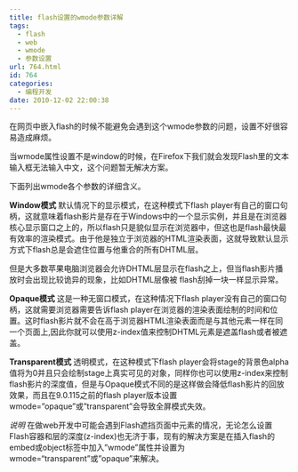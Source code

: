 ```yaml
---
title: flash设置的wmode参数详解
tags:
  - flash
  - web
  - wmode
  - 参数设置
url: 764.html
id: 764
categories:
  - 编程开发
date: 2010-12-02 22:00:38
---
```


在网页中嵌入flash的时候不能避免会遇到这个wmode参数的问题，设置不好很容易造成麻烦。  

当wmode属性设置不是window的时候，在Firefox下我们就会发现Flash里的文本输入框无法输入中文，这个问题暂无解决方案。  

下面列出wmode各个参数的详细含义。  

**Window模式** 默认情况下的显示模式，在这种模式下flash player有自己的窗口句柄，这就意味着flash影片是存在于Windows中的一个显示实例，并且是在浏览器核心显示窗口之上的，所以flash只是貌似显示在浏览器中，但这也是flash最快最有效率的渲染模式。由于他是独立于浏览器的HTML渲染表面，这就导致默认显示方式下flash总是会遮住位置与他重合的所有DHTML层。  

但是大多数苹果电脑浏览器会允许DHTML层显示在flash之上，但当flash影片播放时会出现比较诡异的现象，比如DHTML层像被 flash刮掉一块一样显示异常。  

**Opaque模式** 这是一种无窗口模式，在这种情况下flash player没有自己的窗口句柄，这就需要浏览器需要告诉flash player在浏览器的渲染表面绘制的时间和位置。这时flash影片就不会在高于浏览器HTML渲染表面而是与其他元素一样在同一个页面上,因此你就可以使用z-index值来控制DHTML元素是遮盖flash或者被遮盖。  

**Transparent模式** 透明模式，在这种模式下flash player会将stage的背景色alpha值将为0并且只会绘制stage上真实可见的对象，同样你也可以使用z-index来控制flash影片的深度值，但是与Opaque模式不同的是这样做会降低flash影片的回放效果，而且在9.0.115之前的flash player版本设置wmode=”opaque”或”transparent”会导致全屏模式失效。  

_说明_ 在做web开发中可能会遇到Flash遮挡页面中元素的情况，无论怎么设置Flash容器和层的深度(z-index)也无济于事，现有的解决方案是在插入flash的embed或object标签中加入”wmode”属性并设置为wmode=“transparent”或”opaque”来解决。